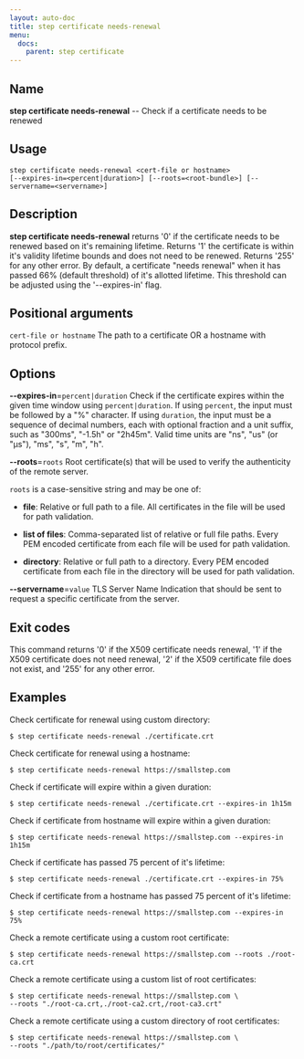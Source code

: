 ```yaml
---
layout: auto-doc
title: step certificate needs-renewal
menu:
  docs:
    parent: step certificate
---
```


## Name
**step certificate needs-renewal** -- Check if a certificate needs to be renewed

## Usage

```raw
step certificate needs-renewal <cert-file or hostname>
[--expires-in=<percent|duration>] [--roots=<root-bundle>] [--servername=<servername>]
```

## Description

**step certificate needs-renewal** returns '0' if the certificate needs
to be renewed based on it's remaining lifetime. Returns '1' the certificate is
within it's validity lifetime bounds and does not need to be renewed. Returns
'255' for any other error. By default, a certificate "needs renewal" when it has
passed 66% (default threshold) of it's allotted lifetime. This threshold can be
adjusted using the '--expires-in' flag.

## Positional arguments

`cert-file or hostname`
The path to a certificate OR a hostname with protocol prefix.

## Options


**--expires-in**=`percent|duration`
Check if the certificate expires within the given time window
using `percent|duration`. If using `percent`, the input must be followed by a "%"
character. If using `duration`, the input must be a sequence of decimal numbers,
each with optional fraction and a unit suffix, such as "300ms", "-1.5h" or "2h45m".
Valid time units are "ns", "us" (or "µs"), "ms", "s", "m", "h".

**--roots**=`roots`
Root certificate(s) that will be used to verify the
authenticity of the remote server.

`roots` is a case-sensitive string and may be one of:

- **file**: Relative or full path to a file. All certificates in the file will be used for path validation.

- **list of files**: Comma-separated list of relative or full file paths. Every PEM encoded certificate from each file will be used for path validation.

- **directory**: Relative or full path to a directory. Every PEM encoded certificate from each file in the directory will be used for path validation.

**--servername**=`value`
TLS Server Name Indication that should be sent to request a specific certificate from the server.

## Exit codes

This command returns '0' if the X509 certificate needs renewal, '1' if the
X509 certificate does not need renewal, '2' if the X509 certificate file does not
exist, and '255' for any other error.

## Examples

Check certificate for renewal using custom directory:
```shell
$ step certificate needs-renewal ./certificate.crt
```

Check certificate for renewal using a hostname:
```shell
$ step certificate needs-renewal https://smallstep.com
```

Check if certificate will expire within a given duration:
```shell
$ step certificate needs-renewal ./certificate.crt --expires-in 1h15m
```

Check if certificate from hostname will expire within a given duration:
```shell
$ step certificate needs-renewal https://smallstep.com --expires-in 1h15m
```

Check if certificate has passed 75 percent of it's lifetime:
```shell
$ step certificate needs-renewal ./certificate.crt --expires-in 75%
```

Check if certificate from a hostname has passed 75 percent of it's lifetime:
```shell
$ step certificate needs-renewal https://smallstep.com --expires-in 75%
```

Check a remote certificate using a custom root certificate:
```shell
$ step certificate needs-renewal https://smallstep.com --roots ./root-ca.crt
```

Check a remote certificate using a custom list of root certificates:
```shell
$ step certificate needs-renewal https://smallstep.com \
--roots "./root-ca.crt,./root-ca2.crt,/root-ca3.crt"
```

Check a remote certificate using a custom directory of root certificates:
```shell
$ step certificate needs-renewal https://smallstep.com \
--roots "./path/to/root/certificates/"
```


